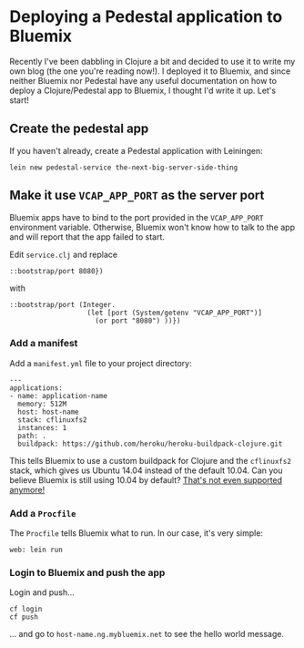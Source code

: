 # Deploying a Pedestal application to Bluemix

Recently I've been dabbling in Clojure a bit and decided to use it to write my own blog (the one you're reading now!). I deployed it to Bluemix, and since neither Bluemix nor Pedestal have any useful documentation on how to deploy a Clojure/Pedestal app to Bluemix, I thought I'd write it up. Let's start!

## Create the pedestal app

If you haven't already, create a Pedestal application with Leiningen:

```
lein new pedestal-service the-next-big-server-side-thing
```

## Make it use `VCAP_APP_PORT` as the server port

Bluemix apps have to bind to the port provided in the `VCAP_APP_PORT` environment variable. Otherwise, Bluemix won't know how to talk to the app and will report that the app failed to start.

Edit `service.clj` and replace 

```
::bootstrap/port 8080})
```

with

```
::bootstrap/port (Integer. 
                   (let [port (System/getenv "VCAP_APP_PORT")]
                     (or port "8080") ))})
```

### Add a manifest

Add a `manifest.yml` file to your project directory:

```
---
applications:
- name: application-name
  memory: 512M
  host: host-name
  stack: cflinuxfs2
  instances: 1
  path: .
  buildpack: https://github.com/heroku/heroku-buildpack-clojure.git
```

This tells Bluemix to use a custom buildpack for Clojure and the `cflinuxfs2` stack, which gives us Ubuntu 14.04 instead of the default 10.04. Can you believe Bluemix is still using 10.04 by default? [That's not even supported anymore!](https://wiki.ubuntu.com/Releases)

### Add a `Procfile`

The `Procfile` tells Bluemix what to run. In our case, it's very simple:

```
web: lein run
```

### Login to Bluemix and push the app

Login and push...

```
cf login
cf push
```

... and go to `host-name.ng.mybluemix.net` to see the hello world message. 



